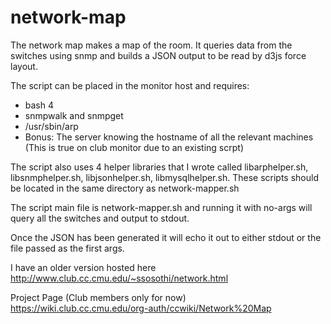 network-map
===========

The network map makes a map of the room. It queries data from the switches using snmp and builds a JSON output to be read by d3js force layout.

The script can be placed in the monitor host and requires:

* bash 4
* snmpwalk and snmpget
* /usr/sbin/arp
* Bonus: The server knowing the hostname of all the relevant machines (This is true on club monitor due to an existing scrpt)


The script also uses 4 helper libraries that I wrote called libarphelper.sh, libsnmphelper.sh, libjsonhelper.sh, libmysqlhelper.sh. These scripts should be located in the same directory as network-mapper.sh

The script main file is network-mapper.sh and running it with no-args will query all the switches and output to stdout.

Once the JSON has been generated it will echo it out to either stdout or the file passed as the first args. 

I have an older version hosted here http://www.club.cc.cmu.edu/~ssosothi/network.html


Project Page (Club members only for now) https://wiki.club.cc.cmu.edu/org-auth/ccwiki/Network%20Map
